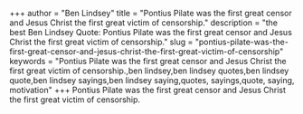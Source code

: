 +++
author = "Ben Lindsey"
title = "Pontius Pilate was the first great censor and Jesus Christ the first great victim of censorship."
description = "the best Ben Lindsey Quote: Pontius Pilate was the first great censor and Jesus Christ the first great victim of censorship."
slug = "pontius-pilate-was-the-first-great-censor-and-jesus-christ-the-first-great-victim-of-censorship"
keywords = "Pontius Pilate was the first great censor and Jesus Christ the first great victim of censorship.,ben lindsey,ben lindsey quotes,ben lindsey quote,ben lindsey sayings,ben lindsey saying,quotes, sayings,quote, saying, motivation"
+++
Pontius Pilate was the first great censor and Jesus Christ the first great victim of censorship.
